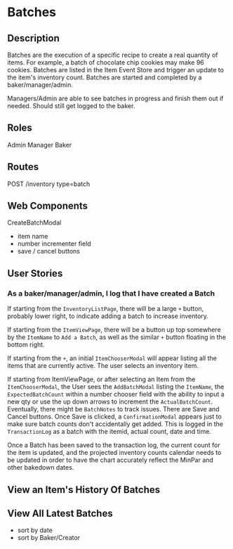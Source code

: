 # Batches

## Description
Batches are the execution of a specific recipe to create a real quantity of items. For example, a batch of chocolate chip cookies may make 96 cookies. Batches are listed in the Item Event Store and trigger an update to the item's inventory count. Batches are started and completed by a baker/manager/admin.

Managers/Admin are able to see batches in progress and finish them out if needed. Should still get logged to the baker. 

## Roles
Admin
Manager
Baker

## Routes
POST /inventory type=batch

## Web Components
CreateBatchModal
- item name
- number incrementer field
- save / cancel buttons

## User Stories
### As a baker/manager/admin, I log that I have created a Batch
If starting from the `InventoryListPage`, there will be a large `+` button, probably lower right, to indicate adding a batch to increase inventory. 

If starting from the `ItemViewPage`, there will be a button up top somewhere by the `ItemName` to `Add a Batch`, as well as the similar `+` button floating in the bottom right.

If starting from the `+`, an initial `ItemChooserModal` will appear listing all the items that are currently active. The user selects an inventory item.

If starting from ItemViewPage, or after selecting an Item from the `ItemChooserModal`, the User sees the `AddBatchModal` listing the `ItemName`, the `ExpectedBatchCount` within a number chooser field with the ability to input a new qty or use the up down arrows to increment the `ActualBatchCount`. Eventually, there might be `BatchNotes` to track issues. There are Save and Cancel buttons. Once Save is clicked, a `ConfirmationModal` appears just to make sure batch counts don't accidentally get added. This is logged in the `TransactionLog` as a batch with the itemid, actual count, date and time. 

Once a Batch has been saved to the transaction log, the current count for the item is updated, and the projected inventory counts calendar needs to be updated in order to have the chart accurately reflect the MinPar and other bakedown dates.

## View an Item's History Of Batches

## View All Latest Batches
- sort by date
- sort by Baker/Creator